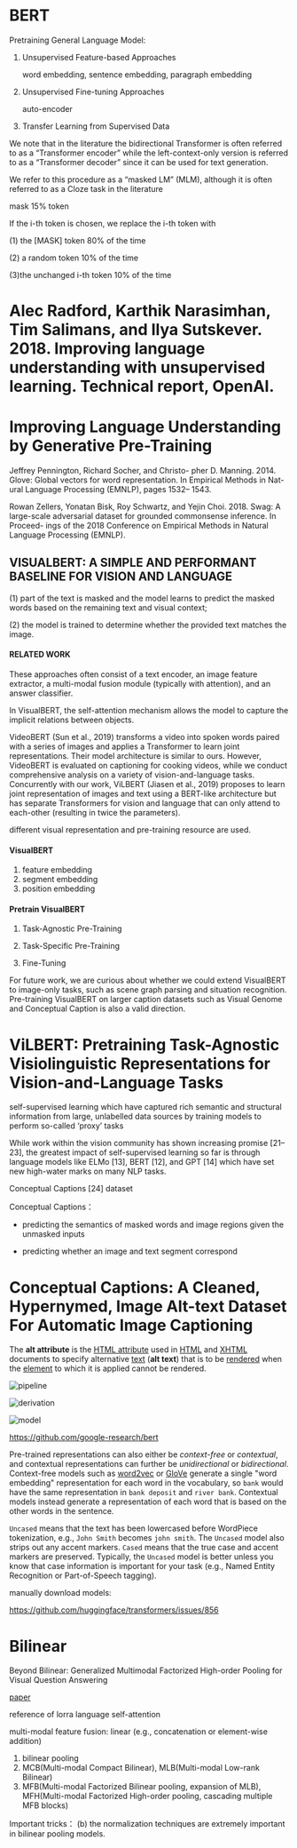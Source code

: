 # BERT

Pretraining General Language Model:

1. Unsupervised Feature-based Approaches

   word embedding, sentence embedding, paragraph embedding

2. Unsupervised Fine-tuning Approaches

    auto-encoder 

1. Transfer Learning from Supervised Data



We note that in the literature the bidirectional Transformer is often referred to as a “Transformer encoder” while the left-context-only version is referred to as a “Transformer decoder” since it can be used for text generation.



We refer to this procedure as a “masked LM” (MLM), although it is often referred to as a Cloze task in the literature

mask 15% token

If the i-th token is chosen, we replace the i-th token with

(1) the [MASK] token 80% of the time 

(2) a random token 10% of the time 

(3)the unchanged i-th token 10% of the time

# Alec Radford, Karthik Narasimhan, Tim Salimans, and Ilya Sutskever. 2018. Improving language understanding with unsupervised learning. Technical report, OpenAI.



# Improving Language Understanding by Generative Pre-Training

Jeffrey Pennington, Richard Socher, and Christo-
pher D. Manning. 2014. Glove: Global vectors for
word representation. In Empirical Methods in Nat-
ural Language Processing (EMNLP), pages 1532–
1543.

Rowan Zellers, Yonatan Bisk, Roy Schwartz, and Yejin
Choi. 2018. Swag: A large-scale adversarial dataset
for grounded commonsense inference. In Proceed-
ings of the 2018 Conference on Empirical Methods
in Natural Language Processing (EMNLP).



## VISUALBERT: A SIMPLE AND PERFORMANT BASELINE FOR VISION AND LANGUAGE


(1) part of the text is masked and the model learns to predict the masked words based on the remaining text and visual context;

(2) the model is trained to determine whether the provided text matches the image.


####  RELATED WORK

 These approaches often consist of a text encoder, an image feature extractor, a multi-modal fusion module (typically with attention), and an answer classifier.  


In VisualBERT, the self-attention mechanism allows the model to capture the implicit relations between objects. 


VideoBERT (Sun et al., 2019) transforms a video into spoken words paired with a series of images and applies a Transformer to learn joint representations. Their model architecture is similar to ours.  However, VideoBERT is evaluated on captioning for cooking videos, while we conduct comprehensive analysis on a variety of vision-and-language tasks.  Concurrently with our work, ViLBERT (Jiasen et al., 2019) proposes to learn joint representation of images and text using a BERT-like architecture but has separate Transformers for vision and language that can only attend to each-other (resulting in twice the parameters). 


different visual representation and pre-training resource are used.


#### VisualBERT



1. feature embedding
2. segment embedding
3. position embedding

#### Pretrain VisualBERT

1. Task-Agnostic Pre-Training

2. Task-Specific Pre-Training

3. Fine-Tuning

For future work, we are curious about whether we could extend VisualBERT to image-only tasks, such as scene graph parsing and situation recognition. Pre-training VisualBERT on larger caption datasets such as Visual Genome and Conceptual Caption is also a valid direction.



# ViLBERT: Pretraining Task-Agnostic Visiolinguistic Representations for Vision-and-Language Tasks


self-supervised learning which have captured rich semantic and structural information from large, unlabelled data sources by training models to perform so-called ‘proxy’ tasks

While work within the vision community has shown increasing promise [21–23], the greatest impact of self-supervised learning so far is through language models like ELMo [13], BERT [12], and GPT [14] which have set new high-water marks on many NLP tasks.



Conceptual Captions [24] dataset

Conceptual Captions：

* predicting the semantics of masked words and image regions given the unmasked inputs

* predicting whether an image and text segment correspond




# Conceptual Captions: A Cleaned, Hypernymed, Image Alt-text Dataset For Automatic Image Captioning

The **alt attribute** is the [HTML attribute](https://en.wikipedia.org/wiki/HTML_attribute) used in [HTML](https://en.wikipedia.org/wiki/HTML) and [XHTML](https://en.wikipedia.org/wiki/XHTML) documents to specify alternative [text](https://en.wikipedia.org/wiki/Plain_text) (**alt text**) that is to be [rendered](https://en.wikipedia.org/wiki/Rendering_(computer_graphics)) when the [element](https://en.wikipedia.org/wiki/HTML_element) to which it is applied cannot be rendered.

![pipeline](./images/pipeline.png)

![derivation](./images/derivation.png)

![model](./images/concept_caption_model.png)





https://github.com/google-research/bert

Pre-trained representations can also either be *context-free* or *contextual*, and contextual representations can further be *unidirectional* or *bidirectional*. Context-free models such as [word2vec](https://www.tensorflow.org/tutorials/representation/word2vec) or [GloVe](https://nlp.stanford.edu/projects/glove/) generate a single "word embedding" representation for each word in the vocabulary, so `bank` would have the same representation in `bank deposit` and `river bank`. Contextual models instead generate a representation of each word that is based on the other words in the sentence.



`Uncased` means that the text has been lowercased before WordPiece tokenization, e.g., `John Smith` becomes `john smith`. The `Uncased` model also strips out any accent markers. `Cased` means that the true case and accent markers are preserved. Typically, the `Uncased` model is better unless you know that case information is important for your task (e.g., Named Entity Recognition or Part-of-Speech tagging).



manually download models:

https://github.com/huggingface/transformers/issues/856

# Bilinear

Beyond Bilinear: Generalized Multimodal Factorized High-order Pooling for Visual Question Answering 

[paper](https://arxiv.org/pdf/1708.03619)

reference of lorra language self-attention

multi-modal feature fusion:
linear (e.g., concatenation or element-wise addition) 

1. bilinear pooling
2. MCB(Multi-modal Compact Bilinear), MLB(Multi-modal Low-rank Bilinear)
3. MFB(Multi-modal Factorized Bilinear pooling, expansion of MLB), MFH(Multi-modal Factorized High-order pooling,  cascading multiple MFB blocks)

Important tricks：
(b) the normalization techniques are extremely important in
bilinear pooling models.

